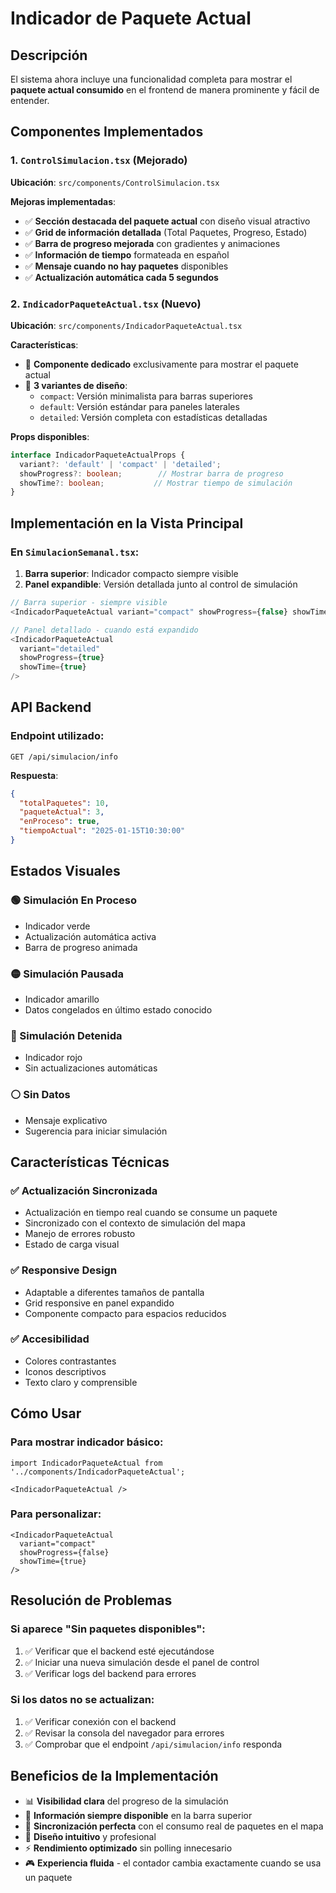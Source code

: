 # Indicador de Paquete Actual

## Descripción

El sistema ahora incluye una funcionalidad completa para mostrar el **paquete actual consumido** en el frontend de manera prominente y fácil de entender.

## Componentes Implementados

### 1. `ControlSimulacion.tsx` (Mejorado)

**Ubicación**: `src/components/ControlSimulacion.tsx`

**Mejoras implementadas**:
- ✅ **Sección destacada del paquete actual** con diseño visual atractivo
- ✅ **Grid de información detallada** (Total Paquetes, Progreso, Estado)
- ✅ **Barra de progreso mejorada** con gradientes y animaciones
- ✅ **Información de tiempo** formateada en español
- ✅ **Mensaje cuando no hay paquetes** disponibles
- ✅ **Actualización automática cada 5 segundos**

### 2. `IndicadorPaqueteActual.tsx` (Nuevo)

**Ubicación**: `src/components/IndicadorPaqueteActual.tsx`

**Características**:
- 🎯 **Componente dedicado** exclusivamente para mostrar el paquete actual
- 🎨 **3 variantes de diseño**:
  - `compact`: Versión minimalista para barras superiores
  - `default`: Versión estándar para paneles laterales
  - `detailed`: Versión completa con estadísticas detalladas

**Props disponibles**:
```typescript
interface IndicadorPaqueteActualProps {
  variant?: 'default' | 'compact' | 'detailed';
  showProgress?: boolean;        // Mostrar barra de progreso
  showTime?: boolean;           // Mostrar tiempo de simulación
}
```

## Implementación en la Vista Principal

### En `SimulacionSemanal.tsx`:

1. **Barra superior**: Indicador compacto siempre visible
2. **Panel expandible**: Versión detallada junto al control de simulación

```typescript
// Barra superior - siempre visible
<IndicadorPaqueteActual variant="compact" showProgress={false} showTime={false} />

// Panel detallado - cuando está expandido
<IndicadorPaqueteActual 
  variant="detailed" 
  showProgress={true} 
  showTime={true}
/>
```

## API Backend

### Endpoint utilizado:
```
GET /api/simulacion/info
```

**Respuesta**:
```json
{
  "totalPaquetes": 10,
  "paqueteActual": 3, 
  "enProceso": true,
  "tiempoActual": "2025-01-15T10:30:00"
}
```

## Estados Visuales

### 🟢 Simulación En Proceso
- Indicador verde
- Actualización automática activa
- Barra de progreso animada

### 🟡 Simulación Pausada
- Indicador amarillo  
- Datos congelados en último estado conocido

### 🔴 Simulación Detenida
- Indicador rojo
- Sin actualizaciones automáticas

### ⚪ Sin Datos
- Mensaje explicativo
- Sugerencia para iniciar simulación

## Características Técnicas

### ✅ Actualización Sincronizada
- Actualización en tiempo real cuando se consume un paquete
- Sincronizado con el contexto de simulación del mapa
- Manejo de errores robusto
- Estado de carga visual

### ✅ Responsive Design
- Adaptable a diferentes tamaños de pantalla
- Grid responsive en panel expandido
- Componente compacto para espacios reducidos

### ✅ Accesibilidad
- Colores contrastantes
- Iconos descriptivos
- Texto claro y comprensible

## Cómo Usar

### Para mostrar indicador básico:
```tsx
import IndicadorPaqueteActual from '../components/IndicadorPaqueteActual';

<IndicadorPaqueteActual />
```

### Para personalizar:
```tsx
<IndicadorPaqueteActual 
  variant="compact"
  showProgress={false}
  showTime={true}
/>
```

## Resolución de Problemas

### Si aparece "Sin paquetes disponibles":
1. ✅ Verificar que el backend esté ejecutándose
2. ✅ Iniciar una nueva simulación desde el panel de control
3. ✅ Verificar logs del backend para errores

### Si los datos no se actualizan:
1. ✅ Verificar conexión con el backend
2. ✅ Revisar la consola del navegador para errores
3. ✅ Comprobar que el endpoint `/api/simulacion/info` responda

## Beneficios de la Implementación

- 📊 **Visibilidad clara** del progreso de la simulación
- 🎯 **Información siempre disponible** en la barra superior
- 🔄 **Sincronización perfecta** con el consumo real de paquetes en el mapa
- 🎨 **Diseño intuitivo** y profesional
- ⚡ **Rendimiento optimizado** sin polling innecesario
- 🎮 **Experiencia fluida** - el contador cambia exactamente cuando se usa un paquete 